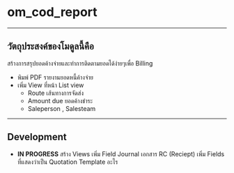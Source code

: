 # om_cod_report

---

## วัตถุประสงค์ของโมดูลนี้คือ

สร้างการสรุปยอดค้างจ่ายและทำการติดตามยอดได้ง่ายๆเพื่อ Billing

- พิมพ์ PDF รายงานยอดหนี้ค้างจ่าย
- เพิ่ม View ที่หน้า List view
  - Route เส้นทางการจัดส่ง
  - Amount due ยอดค้างชำระ
  - Saleperson , Salesteam

---

## Development

- **IN PROGRESS**
สร้าง Views เพิ่ม Field Journal
เอกสาร RC (Reciept) เพิ่ม Fields ที่แสดงว่าเป็น Quotation Template อะไร
